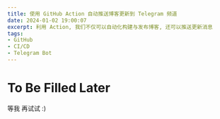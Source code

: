 ```yaml
---
title: 使用 GitHub Action 自动推送博客更新到 Telegram 频道
date: 2024-01-02 19:00:07
excerpt: 利用 Action, 我们不仅可以自动化构建与发布博客, 还可以推送更新消息
tags:
- GitHub
- CI/CD
- Telegram Bot
---
```


# To Be Filled Later

等我    再试试  :)
